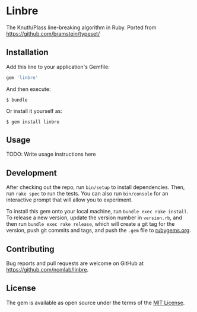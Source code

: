 # Linbre

The Knuth/Plass line-breaking algorithm in Ruby.
Ported from https://github.com/bramstein/typeset/

## Installation

Add this line to your application's Gemfile:

```ruby
gem 'linbre'
```

And then execute:

    $ bundle

Or install it yourself as:

    $ gem install linbre

## Usage

TODO: Write usage instructions here

## Development

After checking out the repo, run `bin/setup` to install dependencies. Then, run `rake spec` to run the tests. You can also run `bin/console` for an interactive prompt that will allow you to experiment.

To install this gem onto your local machine, run `bundle exec rake install`. To release a new version, update the version number in `version.rb`, and then run `bundle exec rake release`, which will create a git tag for the version, push git commits and tags, and push the `.gem` file to [rubygems.org](https://rubygems.org).

## Contributing

Bug reports and pull requests are welcome on GitHub at https://github.com/nomlab/linbre.


## License

The gem is available as open source under the terms of the [MIT License](http://opensource.org/licenses/MIT).
